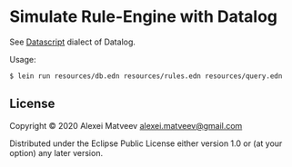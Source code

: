 # Simulate Rule-Engine with Datalog

See [Datascript](https://github.com/tonsky/datascript) dialect of
Datalog.

Usage:

    $ lein run resources/db.edn resources/rules.edn resources/query.edn

## License

Copyright © 2020 Alexei Matveev <alexei.matveev@gmail.com>

Distributed under the Eclipse Public License either version 1.0 or (at
your option) any later version.
